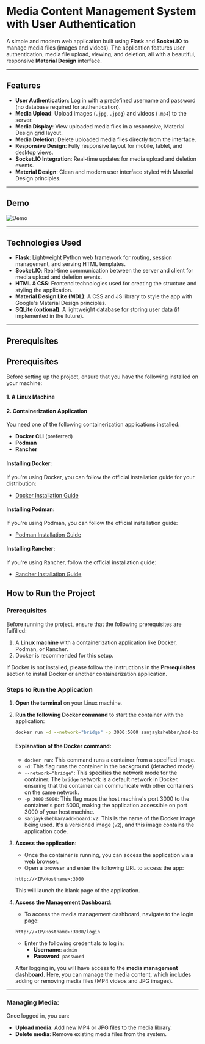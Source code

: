# Media Content Management System with User Authentication

A simple and modern web application built using **Flask** and **Socket.IO** to manage media files (images and videos). The application features user authentication, media file upload, viewing, and deletion, all with a beautiful, responsive **Material Design** interface.

---

## Features

- **User Authentication**: Log in with a predefined username and password (no database required for authentication).
- **Media Upload**: Upload images (`.jpg`, `.jpeg`) and videos (`.mp4`) to the server.
- **Media Display**: View uploaded media files in a responsive, Material Design grid layout.
- **Media Deletion**: Delete uploaded media files directly from the interface.
- **Responsive Design**: Fully responsive layout for mobile, tablet, and desktop views.
- **Socket.IO Integration**: Real-time updates for media upload and deletion events.
- **Material Design**: Clean and modern user interface styled with Material Design principles.

---

## Demo

![Demo](./demo_image.jpg) 

---

## Technologies Used

- **Flask**: Lightweight Python web framework for routing, session management, and serving HTML templates.
- **Socket.IO**: Real-time communication between the server and client for media upload and deletion events.
- **HTML & CSS**: Frontend technologies used for creating the structure and styling the application.
- **Material Design Lite (MDL)**: A CSS and JS library to style the app with Google's Material Design principles.
- **SQLite (optional)**: A lightweight database for storing user data (if implemented in the future).

---

## Prerequisites

## Prerequisites

Before setting up the project, ensure that you have the following installed on your machine:

#### 1. A Linux Machine

#### 2. Containerization Application
You need one of the following containerization applications installed:

- **Docker CLI** (preferred)
- **Podman**
- **Rancher**

#### Installing Docker:
If you're using Docker, you can follow the official installation guide for your distribution:
- [Docker Installation Guide](https://docs.docker.com/get-docker/)

#### Installing Podman:
If you're using Podman, you can follow the official installation guide:
- [Podman Installation Guide](https://podman.io/getting-started/installation)

#### Installing Rancher:
If you're using Rancher, follow the official installation guide:
- [Rancher Installation Guide](https://rancher.com/docs/rancher/v2.5/en/installation/)


## How to Run the Project

### Prerequisites
Before running the project, ensure that the following prerequisites are fulfilled:
1. A **Linux machine** with a containerization application like Docker, Podman, or Rancher.
2. Docker is recommended for this setup.

If Docker is not installed, please follow the instructions in the **Prerequisites** section to install Docker or another containerization application.

### Steps to Run the Application

1. **Open the terminal** on your Linux machine.

2. **Run the following Docker command** to start the container with the application:

    ```bash
    docker run -d --network="bridge" -p 3000:5000 sanjaykshebbar/add-board:v2
    ```

    #### Explanation of the Docker command:

    - `docker run`: This command runs a container from a specified image.
    - `-d`: This flag runs the container in the background (detached mode).
    - `--network="bridge"`: This specifies the network mode for the container. The `bridge` network is a default network in Docker, ensuring that the container can communicate with other containers on the same network.
    - `-p 3000:5000`: This flag maps the host machine's port 3000 to the container's port 5000, making the application accessible on port 3000 of your host machine.
    - `sanjaykshebbar/add-board:v2`: This is the name of the Docker image being used. It's a versioned image (`v2`), and this image contains the application code.

3. **Access the application**:
    - Once the container is running, you can access the application via a web browser.
    - Open a browser and enter the following URL to access the app:
    
    ```plaintext
    http://<IP/Hostname>:3000
    ```
    
    This will launch the blank page of the application.

4. **Access the Management Dashboard**:
    - To access the media management dashboard, navigate to the login page:
    
    ```plaintext
    http://<IP/Hostname>:3000/login
    ```
    
    - Enter the following credentials to log in:
      - **Username**: `admin`
      - **Password**: `password`

    After logging in, you will have access to the **media management dashboard**. Here, you can manage the media content, which includes adding or removing media files (MP4 videos and JPG images).

---

### Managing Media:
Once logged in, you can:
- **Upload media**: Add new MP4 or JPG files to the media library.
- **Delete media**: Remove existing media files from the system.


